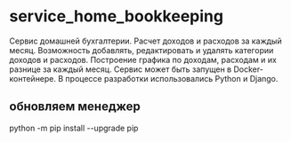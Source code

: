 # service_home_bookkeeping
Сервис домашней бухгалтерии. Расчет доходов и расходов за каждый месяц. Возможность добавлять, редактировать и удалять категории доходов и расходов. Построение графика по доходам, расходам и их разнице за каждый месяц. Сервис может быть запущен в Docker-контейнере. В процессе разработки использовались Python и Django.

## обновляем менеджер
python -m pip install --upgrade pip
